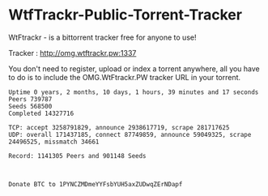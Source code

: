 # WtfTrackr-Public-Torrent-Tracker

WtFtrackr - is a bittorrent tracker free for anyone to use!

Tracker : http://omg.wtftrackr.pw:1337

You don't need to register, upload or index a torrent anywhere, all you have to do is to include the OMG.WtFtrackr.PW tracker URL in your torrent.
```
Uptime 0 years, 2 months, 10 days, 1 hours, 39 minutes and 17 seconds
Peers 739787
Seeds 568500
Completed 14327716

TCP: accept 3258791829, announce 2938617719, scrape 281717625
UDP: overall 171437185, connect 87749859, announce 59049325, scrape 24496525, missmatch 34661

Record: 1141305 Peers and 901148 Seeds



Donate BTC to 1PYNCZMDmeYYFsbYUH5axZUDwqZErNDapf
```
